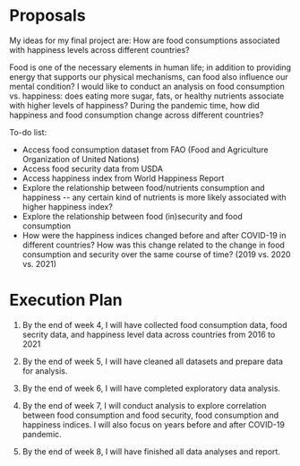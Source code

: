 # Proposals
My ideas for my final project are: How are food consumptions associated with happiness levels across different countries? 

Food is one of the necessary elements in human life; in addition to providing energy that supports our physical mechanisms, can food also influence our mental condition? I would like to conduct an analysis on food consumption vs. happiness: does eating more sugar, fats, or healthy nutrients associate with higher levels of happiness? During the pandemic time, how did happiness and food consumption change across different countries? 

To-do list:
- Access food consumption dataset from FAO (Food and Agriculture Organization of United Nations)
- Access food security data from USDA
- Access happiness index from World Happiness Report
- Explore the relationship between food/nutrients consumption and happiness -- any certain kind of nutrients is more likely associated with higher happiness index?
- Explore the relationship between food (in)security and food consumption
- How were the happiness indices changed before and after COVID-19 in different countries? How was this change related to the change in food consumption and security over the same course of time? (2019 vs. 2020 vs. 2021) 

# Execution Plan
1. By the end of week 4, I will have collected food consumption data, food secrity data, and happiness level data across countries from 2016 to 2021

2. By the end of week 5, I will have cleaned all datasets and prepare data for analysis.

3. By the end of week 6, I will have completed exploratory data analysis.

4. By the end of week 7, I will conduct analysis to explore correlation between food consumption and food security, food consumption and happiness indices. I will also focus on years before and after COVID-19 pandemic. 

5. By the end of week 8, I will have finished all data analyses and report. 
